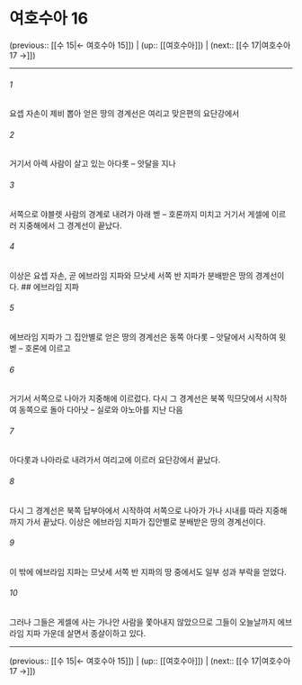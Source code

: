 # 여호수아 16

(previous:: [[수 15|← 여호수아 15]]) | (up:: [[여호수아]]) | (next:: [[수 17|여호수아 17 →]])

***




###### 1 

요셉 자손이 제비 뽑아 얻은 땅의 경계선은 여리고 맞은편의 요단강에서 



###### 2 

거기서 아렉 사람이 살고 있는 아다롯 – 앗달을 지나 



###### 3 

서쪽으로 야블렛 사람의 경계로 내려가 아래 벧 – 호론까지 미치고 거기서 게셀에 이르러 지중해에서 그 경계선이 끝났다. 



###### 4 

이상은 요셉 자손, 곧 에브라임 지파와 므낫세 서쪽 반 지파가 분배받은 땅의 경계선이다. ## 에브라임 지파 



###### 5 

에브라임 지파가 그 집안별로 얻은 땅의 경계선은 동쪽 아다롯 – 앗달에서 시작하여 윗 벧 – 호론에 이르고 



###### 6 

거기서 서쪽으로 나아가 지중해에 이르렀다. 다시 그 경계선은 북쪽 믹므닷에서 시작하여 동쪽으로 돌아 다아낫 – 실로와 야노아를 지난 다음 



###### 7 

아다롯과 나아라로 내려가서 여리고에 이르러 요단강에서 끝났다. 



###### 8 

다시 그 경계선은 북쪽 답부아에서 시작하여 서쪽으로 나아가 가나 시내를 따라 지중해까지 가서 끝났다. 이상은 에브라임 지파가 집안별로 분배받은 땅의 경계선이다. 



###### 9 

이 밖에 에브라임 지파는 므낫세 서쪽 반 지파의 땅 중에서도 일부 성과 부락을 얻었다. 



###### 10 

그러나 그들은 게셀에 사는 가나안 사람을 쫓아내지 않았으므로 그들이 오늘날까지 에브라임 지파 가운데 살면서 종살이하고 있다.

***

(previous:: [[수 15|← 여호수아 15]]) | (up:: [[여호수아]]) | (next:: [[수 17|여호수아 17 →]])
